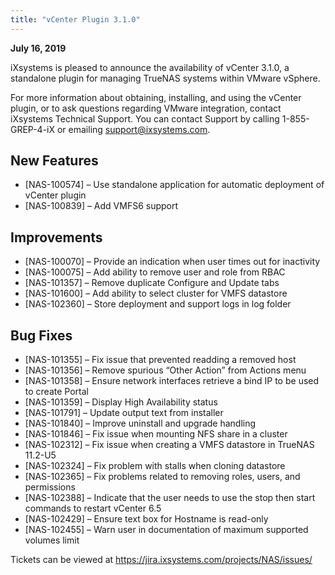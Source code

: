 ```yaml
---
title: "vCenter Plugin 3.1.0"
---
```


**July 16, 2019**

iXsystems is pleased to announce the availability of vCenter 3.1.0, a standalone plugin for managing TrueNAS systems within VMware vSphere.

For more information about obtaining, installing, and using the vCenter plugin, or to ask questions regarding VMware integration, contact iXsystems Technical Support. You can contact Support by calling 1-855-GREP-4-iX or emailing support@ixsystems.com.
 
## New Features

+ [NAS-100574] – Use standalone application for automatic deployment of vCenter plugin
+ [NAS-100839] – Add VMFS6 support

## Improvements

+ [NAS-100070] – Provide an indication when user times out for inactivity
+ [NAS-100075] – Add ability to remove user and role from RBAC
+ [NAS-101357] – Remove duplicate Configure and Update tabs
+ [NAS-101600] – Add ability to select cluster for VMFS datastore
+ [NAS-102360] – Store deployment and support logs in log folder

## Bug Fixes

+ [NAS-101355] – Fix issue that prevented readding a removed host
+ [NAS-101356] – Remove spurious “Other Action” from Actions menu
+ [NAS-101358] – Ensure network interfaces retrieve a bind IP to be used to create Portal
+ [NAS-101359] – Display High Availability status
+ [NAS-101791] – Update output text from installer
+ [NAS-101840] – Improve uninstall and upgrade handling
+ [NAS-101846] – Fix issue when mounting NFS share in a cluster
+ [NAS-102312] – Fix issue when creating a VMFS datastore in TrueNAS 11.2-U5
+ [NAS-102324] – Fix problem with stalls when cloning datastore
+ [NAS-102365] – Fix problems related to removing roles, users, and permissions
+ [NAS-102388] – Indicate that the user needs to use the stop then start commands to restart vCenter 6.5
+ [NAS-102429] – Ensure text box for Hostname is read-only
+ [NAS-102455] – Warn user in documentation of maximum supported volumes limit

Tickets can be viewed at https://jira.ixsystems.com/projects/NAS/issues/
